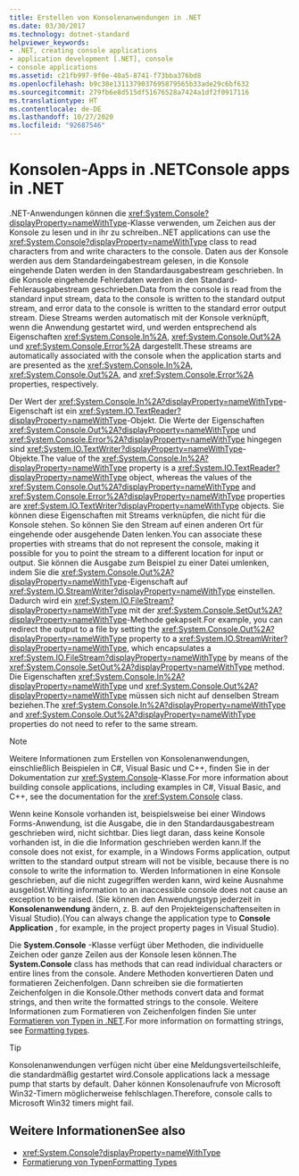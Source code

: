 ```yaml
---
title: Erstellen von Konsolenanwendungen in .NET
ms.date: 03/30/2017
ms.technology: dotnet-standard
helpviewer_keywords:
- .NET, creating console applications
- application development [.NET], console
- console applications
ms.assetid: c21fb997-9f0e-40a5-8741-f73bba376bd8
ms.openlocfilehash: b9c38e1311379037695879565b33ade29c6bf632
ms.sourcegitcommit: 279fb6e8d515df51676528a7424a1df2f0917116
ms.translationtype: HT
ms.contentlocale: de-DE
ms.lasthandoff: 10/27/2020
ms.locfileid: "92687546"
---
```

# <a name="console-apps-in-net"></a><span data-ttu-id="13a46-102">Konsolen-Apps in .NET</span><span class="sxs-lookup"><span data-stu-id="13a46-102">Console apps in .NET</span></span>

<span data-ttu-id="13a46-103">.NET-Anwendungen können die <xref:System.Console?displayProperty=nameWithType>-Klasse verwenden, um Zeichen aus der Konsole zu lesen und in ihr zu schreiben.</span><span class="sxs-lookup"><span data-stu-id="13a46-103">.NET applications can use the <xref:System.Console?displayProperty=nameWithType> class to read characters from and write characters to the console.</span></span> <span data-ttu-id="13a46-104">Daten aus der Konsole werden aus dem Standardeingabestream gelesen, in die Konsole eingehende Daten werden in den Standardausgabestream geschrieben. In die Konsole eingehende Fehlerdaten werden in den Standard-Fehlerausgabestream geschrieben.</span><span class="sxs-lookup"><span data-stu-id="13a46-104">Data from the console is read from the standard input stream, data to the console is written to the standard output stream, and error data to the console is written to the standard error output stream.</span></span> <span data-ttu-id="13a46-105">Diese Streams werden automatisch mit der Konsole verknüpft, wenn die Anwendung gestartet wird, und werden entsprechend als Eigenschaften <xref:System.Console.In%2A>, <xref:System.Console.Out%2A> und <xref:System.Console.Error%2A> dargestellt.</span><span class="sxs-lookup"><span data-stu-id="13a46-105">These streams are automatically associated with the console when the application starts and are presented as the <xref:System.Console.In%2A>, <xref:System.Console.Out%2A>, and <xref:System.Console.Error%2A> properties, respectively.</span></span>

<span data-ttu-id="13a46-106">Der Wert der <xref:System.Console.In%2A?displayProperty=nameWithType>-Eigenschaft ist ein <xref:System.IO.TextReader?displayProperty=nameWithType>-Objekt. Die Werte der Eigenschaften <xref:System.Console.Out%2A?displayProperty=nameWithType> und <xref:System.Console.Error%2A?displayProperty=nameWithType> hingegen sind <xref:System.IO.TextWriter?displayProperty=nameWithType>-Objekte.</span><span class="sxs-lookup"><span data-stu-id="13a46-106">The value of the <xref:System.Console.In%2A?displayProperty=nameWithType> property is a <xref:System.IO.TextReader?displayProperty=nameWithType> object, whereas the values of the <xref:System.Console.Out%2A?displayProperty=nameWithType> and <xref:System.Console.Error%2A?displayProperty=nameWithType> properties are <xref:System.IO.TextWriter?displayProperty=nameWithType> objects.</span></span> <span data-ttu-id="13a46-107">Sie können diese Eigenschaften mit Streams verknüpfen, die nicht für die Konsole stehen. So können Sie den Stream auf einen anderen Ort für eingehende oder ausgehende Daten lenken.</span><span class="sxs-lookup"><span data-stu-id="13a46-107">You can associate these properties with streams that do not represent the console, making it possible for you to point the stream to a different location for input or output.</span></span> <span data-ttu-id="13a46-108">Sie können die Ausgabe zum Beispiel zu einer Datei umlenken, indem Sie die <xref:System.Console.Out%2A?displayProperty=nameWithType>-Eigenschaft auf <xref:System.IO.StreamWriter?displayProperty=nameWithType> einstellen. Dadurch wird ein <xref:System.IO.FileStream?displayProperty=nameWithType> mit der <xref:System.Console.SetOut%2A?displayProperty=nameWithType>-Methode gekapselt.</span><span class="sxs-lookup"><span data-stu-id="13a46-108">For example, you can redirect the output to a file by setting the <xref:System.Console.Out%2A?displayProperty=nameWithType> property to a <xref:System.IO.StreamWriter?displayProperty=nameWithType>, which encapsulates a <xref:System.IO.FileStream?displayProperty=nameWithType> by means of the <xref:System.Console.SetOut%2A?displayProperty=nameWithType> method.</span></span> <span data-ttu-id="13a46-109">Die Eigenschaften <xref:System.Console.In%2A?displayProperty=nameWithType> und <xref:System.Console.Out%2A?displayProperty=nameWithType> müssen sich nicht auf denselben Stream beziehen.</span><span class="sxs-lookup"><span data-stu-id="13a46-109">The <xref:System.Console.In%2A?displayProperty=nameWithType> and <xref:System.Console.Out%2A?displayProperty=nameWithType> properties do not need to refer to the same stream.</span></span>

> [!NOTE]
> <span data-ttu-id="13a46-110">Weitere Informationen zum Erstellen von Konsolenanwendungen, einschließlich Beispielen in C#, Visual Basic und C++, finden Sie in der Dokumentation zur <xref:System.Console>-Klasse.</span><span class="sxs-lookup"><span data-stu-id="13a46-110">For more information about building console applications, including examples in C#, Visual Basic, and C++, see the documentation for the <xref:System.Console> class.</span></span>

<span data-ttu-id="13a46-111">Wenn keine Konsole vorhanden ist, beispielsweise bei einer Windows Forms-Anwendung, ist die Ausgabe, die in den Standardausgabestream geschrieben wird, nicht sichtbar. Dies liegt daran, dass keine Konsole vorhanden ist, in die die Information geschrieben werden kann.</span><span class="sxs-lookup"><span data-stu-id="13a46-111">If the console does not exist, for example, in a Windows Forms application, output written to the standard output stream will not be visible, because there is no console to write the information to.</span></span> <span data-ttu-id="13a46-112">Werden Informationen in eine Konsole geschrieben, auf die nicht zugegriffen werden kann, wird keine Ausnahme ausgelöst.</span><span class="sxs-lookup"><span data-stu-id="13a46-112">Writing information to an inaccessible console does not cause an exception to be raised.</span></span> <span data-ttu-id="13a46-113">(Sie können den Anwendungstyp jederzeit in **Konsolenanwendung** ändern, z. B. auf den Projekteigenschaftenseiten in Visual Studio).</span><span class="sxs-lookup"><span data-stu-id="13a46-113">(You can always change the application type to **Console Application** , for example, in the project property pages in Visual Studio).</span></span>

<span data-ttu-id="13a46-114">Die **System.Console** -Klasse verfügt über Methoden, die individuelle Zeichen oder ganze Zeilen aus der Konsole lesen können.</span><span class="sxs-lookup"><span data-stu-id="13a46-114">The **System.Console** class has methods that can read individual characters or entire lines from the console.</span></span> <span data-ttu-id="13a46-115">Andere Methoden konvertieren Daten und formatieren Zeichenfolgen. Dann schreiben sie die formatierten Zeichenfolgen in die Konsole.</span><span class="sxs-lookup"><span data-stu-id="13a46-115">Other methods convert data and format strings, and then write the formatted strings to the console.</span></span> <span data-ttu-id="13a46-116">Weitere Informationen zum Formatieren von Zeichenfolgen finden Sie unter [Formatieren von Typen in .NET](base-types/formatting-types.md).</span><span class="sxs-lookup"><span data-stu-id="13a46-116">For more information on formatting strings, see [Formatting types](base-types/formatting-types.md).</span></span>

> [!TIP]
> <span data-ttu-id="13a46-117">Konsolenanwendungen verfügen nicht über eine Meldungsverteilschleife, die standardmäßig gestartet wird.</span><span class="sxs-lookup"><span data-stu-id="13a46-117">Console applications lack a message pump that starts by default.</span></span> <span data-ttu-id="13a46-118">Daher können Konsolenaufrufe von Microsoft Win32-Timern möglicherweise fehlschlagen.</span><span class="sxs-lookup"><span data-stu-id="13a46-118">Therefore, console calls to Microsoft Win32 timers might fail.</span></span>

## <a name="see-also"></a><span data-ttu-id="13a46-119">Weitere Informationen</span><span class="sxs-lookup"><span data-stu-id="13a46-119">See also</span></span>

- <xref:System.Console?displayProperty=nameWithType>
- [<span data-ttu-id="13a46-120">Formatierung von Typen</span><span class="sxs-lookup"><span data-stu-id="13a46-120">Formatting Types</span></span>](base-types/formatting-types.md)
